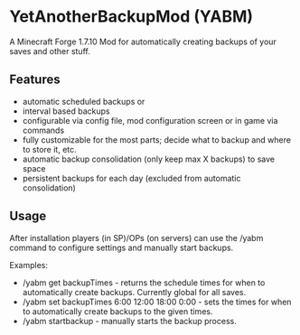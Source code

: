 # YetAnotherBackupMod (YABM)
A Minecraft Forge 1.7.10 Mod for automatically creating backups of your saves and other stuff.

## Features
* automatic scheduled backups or
* interval based backups
* configurable via config file, mod configuration screen or in game via commands
* fully customizable for the most parts; decide what to backup and where to store it, etc.
* automatic backup consolidation (only keep max X backups) to save space
* persistent backups for each day (excluded from automatic consolidation)

## Usage
After installation players (in SP)/OPs (on servers) can use the /yabm command to configure settings and manually start backups.

Examples:
* /yabm get backupTimes - returns the schedule times for when to automatically create backups. Currently global for all saves.
* /yabm set backupTimes 6:00 12:00 18:00 0:00 - sets the times for when to automatically create backups to the given times.
* /yabm startbackup - manually starts the backup process.
